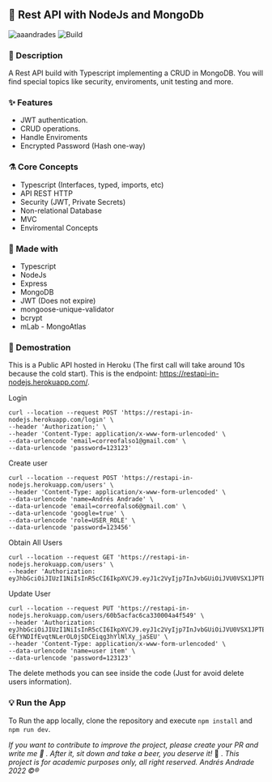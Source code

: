 ## :rocket: Rest API with NodeJs and MongoDb

![aaandrades](https://img.shields.io/badge/-Backend-blue)
![Build](https://img.shields.io/badge/-Working-brightgreen)

### :memo: Description
A Rest API build with Typescript implementing a CRUD in MongoDB. You will find special topics like security, enviroments, unit testing and more.

### :sparkles: Features
- JWT authentication.
- CRUD operations.
- Handle Enviroments
- Encrypted Password (Hash one-way)

### :alembic: Core Concepts
- Typescript (Interfaces, typed, imports, etc)
- API REST HTTP
- Security (JWT, Private Secrets)
- Non-relational Database
- MVC 
- Enviromental Concepts

### :construction: Made with
- Typescript
- NodeJs
- Express
- MongoDB
- JWT (Does not expire)
- mongoose-unique-validator
- bcrypt
- mLab - MongoAtlas

### :hammer: Demostration
This is a Public API hosted in Heroku (The first call will take around 10s because the cold start). This is the endpoint: https://restapi-in-nodejs.herokuapp.com/.

Login
``` 
curl --location --request POST 'https://restapi-in-nodejs.herokuapp.com/login' \
--header 'Authorization;' \
--header 'Content-Type: application/x-www-form-urlencoded' \
--data-urlencode 'email=correofalso1@gmail.com' \
--data-urlencode 'password=123123' 
```
Create user
```
curl --location --request POST 'https://restapi-in-nodejs.herokuapp.com/users' \
--header 'Content-Type: application/x-www-form-urlencoded' \
--data-urlencode 'name=Andrés Andrade' \
--data-urlencode 'email=correofalso6@gmail.com' \
--data-urlencode 'google=true' \
--data-urlencode 'role=USER_ROLE' \
--data-urlencode 'password=123456'
```
Obtain All Users
```
curl --location --request GET 'https://restapi-in-nodejs.herokuapp.com/users' \
--header 'Authorization: eyJhbGciOiJIUzI1NiIsInR5cCI6IkpXVCJ9.eyJ1c2VyIjp7InJvbGUiOiJVU0VSX1JPTEUiLCJzdGF0ZSI6dHJ1ZSwiZ29vZ2xlIjpmYWxzZSwiX2lkIjoiNjBiNWFiZWFjNmNhMzMwMDA0YTRmNTQ4IiwibmFtZSI6IkdlbmVyaWMgVGVzdCIsImVtYWlsIjoiY29ycmVvZmFsc28xQGdtYWlsLmNvbSIsInBhc3N3b3JkIjoiJDJiJDEwJHRRTkV4WndtYUtPTXRhdHAzOFBRR3VkWXp4dERoaHdORWVXQlFKZkkyNlJmSGNZT211eDhhIiwiX192IjowfSwiaWF0IjoxNjM0MjQxMjc4fQ.43Pmv0Pwij6sbQx9iyqM8hybc7dQKxTQPimTHdnTaGY'
```

Update User
```
curl --location --request PUT 'https://restapi-in-nodejs.herokuapp.com/users/60b5acfac6ca330004a4f549' \
--header 'Authorization: eyJhbGciOiJIUzI1NiIsInR5cCI6IkpXVCJ9.eyJ1c2VyIjp7InJvbGUiOiJVU0VSX1JPTEUiLCJzdGF0ZSI6dHJ1ZSwiZ29vZ2xlIjpmYWxzZSwiX2lkIjoiNjBiNWFjZmFjNmNhMzMwMDA0YTRmNTQ5IiwibmFtZSI6IkdlbmVyaWMgVGVzdCIsImVtYWlsIjoiY29ycmVvZmFsc280QGdtYWlsLmNvbSIsInBhc3N3b3JkIjoiJDJiJDEwJDVjRG4zRzRKMUgwOTVXYU5CQ1k0THVuZzg2Qm9KeEkzWEtxRXozRVdWc0hGLjJrSUlxT25tIiwiX192IjowfSwiaWF0IjoxNjM0MTcwNzI0fQ.N-GEfYNDIfEvqtNLerOL0jSDCEiqg3hYlNlXy_jaSEU' \
--header 'Content-Type: application/x-www-form-urlencoded' \
--data-urlencode 'name=user item' \
--data-urlencode 'password=123123'
```
The delete methods you can see inside the code (Just for avoid delete users information).

### :bulb: Run the App
To Run the app locally, clone the repository and execute ```npm install``` and ```npm run dev```.

*If you want to contribute to improve the project, please create your PR and write me :speech_balloon: . After it, sit down and take a beer, you deserve it!* :beers: .
*This project is for academic purposes only, all right reserved. Andrés Andrade 2022 :copyright::registered:*
